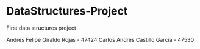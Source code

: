 # DataStructures-Project
First data structures project

Andrés Felipe Giraldo Rojas - 47424
Carlos Andrés Castillo Garcia - 47530
